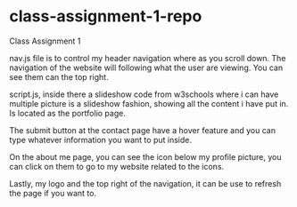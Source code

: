 # class-assignment-1-repo
Class Assignment 1

nav.js file is to control my header navigation where as you scroll down. The navigation of the website will following what the user are viewing. You can see them can the top right.

script.js, inside there a slideshow code from w3schools where i can have multiple picture is a slideshow fashion, showing all the content i have put in. Is located as the portfolio page.

The submit button at the contact page have a hover feature and you can type whatever information you want to put inside.

On the about me page, you can see the icon below my profile picture, you can click on them to go to my website related to the icons.

Lastly, my logo and the top right of the navigation, it can be use to refresh the page if you want to.

